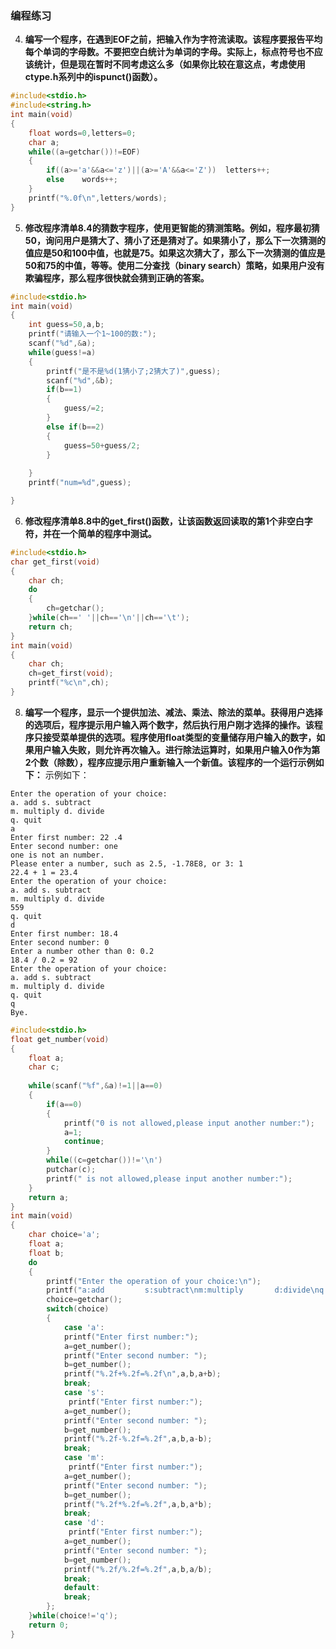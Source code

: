 ### 编程练习
4. **编写一个程序，在遇到EOF之前，把输入作为字符流读取。该程序要报告平均每个单词的字母数。不要把空白统计为单词的字母。实际上，标点符号也不应该统计，但是现在暂时不同考虑这么多（如果你比较在意这点，考虑使用ctype.h系列中的ispunct()函数）。**
```c
#include<stdio.h>
#include<string.h>
int main(void)
{
    float words=0,letters=0;
    char a;
    while((a=getchar())!=EOF)
    {
        if((a>='a'&&a<='z')||(a>='A'&&a<='Z'))  letters++;
        else    words++;
    }
    printf("%.0f\n",letters/words);
}
```
5. **修改程序清单8.4的猜数字程序，使用更智能的猜测策略。例如，程序最初猜50，询问用户是猜大了、猜小了还是猜对了。如果猜小了，那么下一次猜测的值应是50和100中值，也就是75。如果这次猜大了，那么下一次猜测的值应是50和75的中值，等等。使用二分查找（binary search）策略，如果用户没有欺骗程序，那么程序很快就会猜到正确的答案。**
```c
#include<stdio.h>
int main(void)
{
    int guess=50,a,b;
    printf("请输入一个1~100的数:");
    scanf("%d",&a);
    while(guess!=a)
    {
        printf("是不是%d(1猜小了;2猜大了)",guess);
        scanf("%d",&b);
        if(b==1)
        {
            guess/=2;
        }
        else if(b==2)
        {
            guess=50+guess/2;
        }
        
    }
    printf("num=%d",guess);

}
```
6. **修改程序清单8.8中的get_first()函数，让该函数返回读取的第1个非空白字符，并在一个简单的程序中测试。**
```c
#include<stdio.h>
char get_first(void)
{
    char ch;
    do
    {
        ch=getchar();
    }while(ch==' '||ch=='\n'||ch=='\t');
    return ch;
}
int main(void)
{
    char ch;
    ch=get_first(void);
    printf("%c\n",ch);
}
```
8. **编写一个程序，显示一个提供加法、减法、乘法、除法的菜单。获得用户选择的选项后，程序提示用户输入两个数字，然后执行用户刚才选择的操作。该程序只接受菜单提供的选项。程序使用float类型的变量储存用户输入的数字，如果用户输入失败，则允许再次输入。进行除法运算时，如果用户输入0作为第2个数（除数），程序应提示用户重新输入一个新值。该程序的一个运行示例如下：**
示例如下：
```
Enter the operation of your choice:
a. add s. subtract
m. multiply d. divide
q. quit
a
Enter first number: 22 .4
Enter second number: one
one is not an number.
Please enter a number, such as 2.5, -1.78E8, or 3: 1
22.4 + 1 = 23.4
Enter the operation of your choice:
a. add s. subtract
m. multiply d. divide
559
q. quit
d
Enter first number: 18.4
Enter second number: 0
Enter a number other than 0: 0.2
18.4 / 0.2 = 92
Enter the operation of your choice:
a. add s. subtract
m. multiply d. divide
q. quit
q
Bye.
```
```c
#include<stdio.h>
float get_number(void)
{
    float a;
    char c;
    
    while(scanf("%f",&a)!=1||a==0)
    {
        if(a==0)
        {
            printf("0 is not allowed,please input another number:");
            a=1;
            continue;
        }
        while((c=getchar())!='\n')
        putchar(c);
        printf(" is not allowed,please input another number:");
    }
    return a;
}
int main(void)
{
    char choice='a';
    float a;
    float b;
    do
    {
        printf("Enter the operation of your choice:\n");
        printf("a:add         s:subtract\nm:multiply       d:divide\nq:quit\n");
        choice=getchar();
        switch(choice)
        {
            case 'a':
            printf("Enter first number:");
            a=get_number();
            printf("Enter second number: ");
            b=get_number();
            printf("%.2f+%.2f=%.2f\n",a,b,a+b);
            break;
            case 's':
             printf("Enter first number:");
            a=get_number();
            printf("Enter second number: ");
            b=get_number();
            printf("%.2f-%.2f=%.2f",a,b,a-b);
            break;
            case 'm':
             printf("Enter first number:");
            a=get_number();
            printf("Enter second number: ");
            b=get_number();
            printf("%.2f*%.2f=%.2f",a,b,a*b);
            break;
            case 'd':
             printf("Enter first number:");
            a=get_number();
            printf("Enter second number: ");
            b=get_number();
            printf("%.2f/%.2f=%.2f",a,b,a/b);
            break;
            default:
            break;
        };
    }while(choice!='q');
    return 0;
}
```
